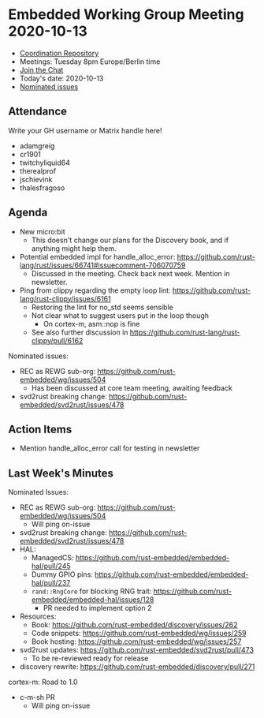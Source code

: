 # Embedded Working Group Meeting 2020-10-13

* [Coordination Repository]
* Meetings: Tuesday 8pm Europe/Berlin time
* [Join the Chat]
* Today's date: 2020-10-13
* [Nominated issues](https://github.com/search?q=org%3Arust-embedded+label%3Anominated+is%3Aopen&type=Issues)

[Coordination Repository]: https://github.com/rust-embedded/wg
[Join the Chat]: https://riot.im/app/#/room/#rust-embedded:matrix.org

## Attendance

Write your GH username or Matrix handle here!

* adamgreig
* cr1901
* twitchyliquid64
* therealprof
* jschievink
* thalesfragoso

## Agenda

* New micro:bit
    * This doesn't change our plans for the Discovery book, and if anything might help them.
* Potential embedded impl for handle_alloc_error: https://github.com/rust-lang/rust/issues/66741#issuecomment-706070759
    * Discussed in the meeting. Check back next week. Mention in newsletter.
* Ping from clippy regarding the empty loop lint: https://github.com/rust-lang/rust-clippy/issues/6161
    * Restoring the lint for no_std seems sensible
    * Not clear what to suggest users put in the loop though
        * On cortex-m, asm::nop is fine
    * See also further discussion in https://github.com/rust-lang/rust-clippy/pull/6162

Nominated issues:
* REC as REWG sub-org: https://github.com/rust-embedded/wg/issues/504
    * Has been discussed at core team meeting, awaiting feedback
* svd2rust breaking change: https://github.com/rust-embedded/svd2rust/issues/478

## Action Items

* Mention handle_alloc_error call for testing in newsletter


## Last Week's Minutes

Nominated Issues:

* REC as REWG sub-org: https://github.com/rust-embedded/wg/issues/504
    * Will ping on-issue
* svd2rust breaking change: https://github.com/rust-embedded/svd2rust/issues/478
* HAL:
    * ManagedCS: https://github.com/rust-embedded/embedded-hal/pull/245
    * Dummy GPIO pins: https://github.com/rust-embedded/embedded-hal/pull/237
    * `rand::RngCore` for blocking RNG trait: https://github.com/rust-embedded/embedded-hal/issues/128
        * PR needed to implement option 2
* Resources:
    * Book: https://github.com/rust-embedded/discovery/issues/262
    * Code snippets: https://github.com/rust-embedded/wg/issues/259
    * Book hosting: https://github.com/rust-embedded/wg/issues/257
* svd2rust updates: https://github.com/rust-embedded/svd2rust/pull/473
    * To be re-reviewed ready for release
* discovery rewrite: https://github.com/rust-embedded/discovery/pull/271

cortex-m: Road to 1.0

* c-m-sh PR
    * Will ping on-issue
